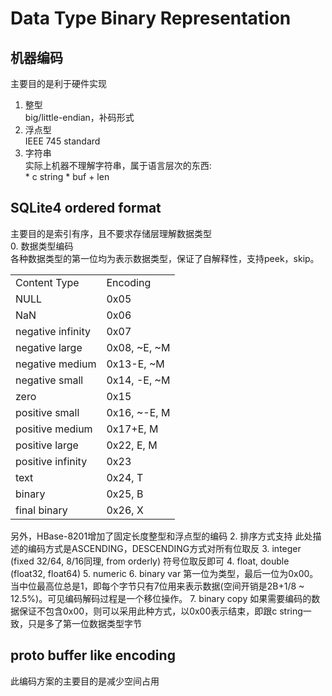 Data Type Binary Representation
==============================

机器编码
--------------------------
主要目的是利于硬件实现  
  1. 整型  
  big/little-endian，补码形式  
  2. 浮点型  
  IEEE 745 standard  
  3. 字符串  
  实际上机器不理解字符串，属于语言层次的东西:   
    * c string
    * buf + len

SQLite4 ordered format
--------------------------
主要目的是索引有序，且不要求存储层理解数据类型  
  0. 数据类型编码  
  各种数据类型的第一位均为表示数据类型，保证了自解释性，支持peek，skip。
<table>
   <tr>
      <td>Content Type</td>
      <td>Encoding</td>
   </tr>
   <tr>
      <td>NULL</td>
      <td> 0x05</td>
   </tr>
   <tr>
      <td>NaN</td>
      <td> 0x06</td>
   </tr>
   <tr>
      <td>negative infinity</td>
      <td> 0x07</td>
   </tr>
   <tr>
      <td>negative large</td>
      <td> 0x08, ~E, ~M</td>
   </tr>
   <tr>
      <td>negative medium</td>
      <td> 0x13-E, ~M</td>
   </tr>
   <tr>
      <td>negative small</td>
      <td> 0x14, -E, ~M</td>
   </tr>
   <tr>
      <td>zero</td>
      <td> 0x15</td>
   </tr>
   <tr>
      <td>positive small</td>
      <td> 0x16, ~-E, M</td>
   </tr>
   <tr>
      <td>positive medium</td>
      <td> 0x17+E, M</td>
   </tr>
   <tr>
      <td>positive large</td>
      <td> 0x22, E, M</td>
   </tr>
   <tr>
      <td>positive infinity</td>
      <td> 0x23</td>
   </tr>
   <tr>
      <td>text</td>
      <td> 0x24, T</td>
   </tr>
   <tr>
      <td>binary</td>
      <td> 0x25, B</td>
   </tr>
   <tr>
      <td>final binary</td>
      <td> 0x26, X</td>
   </tr>
</table>
  另外，HBase-8201增加了固定长度整型和浮点型的编码  
  2. 排序方式支持  
  此处描述的编码方式是ASCENDING，DESCENDING方式对所有位取反  
  3. integer (fixed 32/64, 8/16同理, from orderly)  
  符号位取反即可  
  4. float, double (float32, float64)  
  5. numeric  
  6. binary var  
  第一位为类型，最后一位为0x00。当中位最高位总是1，即每个字节只有7位用来表示数据(空间开销是2B+1/8 ~ 12.5%)。可见编码解码过程是一个移位操作。  
  7. binary copy  
  如果需要编码的数据保证不包含0x00，则可以采用此种方式，以0x00表示结束，即跟c string一致，只是多了第一位数据类型字节  


proto buffer like encoding
----------------------------
此编码方案的主要目的是减少空间占用

